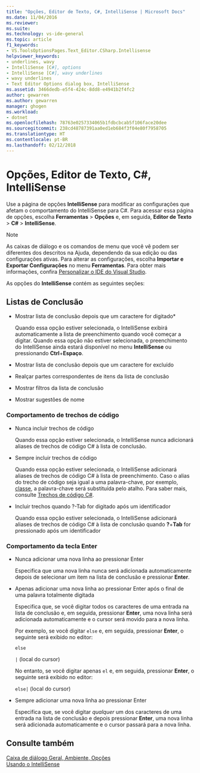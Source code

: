 ```yaml
---
title: "Opções, Editor de Texto, C#, IntelliSense | Microsoft Docs"
ms.date: 11/04/2016
ms.reviewer: 
ms.suite: 
ms.technology: vs-ide-general
ms.topic: article
f1_keywords:
- VS.ToolsOptionsPages.Text_Editor.CSharp.Intellisense
helpviewer_keywords:
- underlines, wavy
- IntelliSense [C#], options
- IntelliSense [C#], wavy underlines
- wavy underlines
- Text Editor Options dialog box, IntelliSense
ms.assetid: 3466dedb-e5f4-424c-8dd8-e4941b2f4fc2
author: gewarren
ms.author: gewarren
manager: ghogen
ms.workload:
- dotnet
ms.openlocfilehash: 78763e0257334065b1fdbcbcab5f106face20dee
ms.sourcegitcommit: 238cd48787391aa0ed1eb684f3f04e80f7958705
ms.translationtype: HT
ms.contentlocale: pt-BR
ms.lasthandoff: 02/12/2018
---
```

# <a name="options-text-editor-c-intellisense"></a>Opções, Editor de Texto, C#, IntelliSense

Use a página de opções **IntelliSense** para modificar as configurações que afetam o comportamento do IntelliSense para C#. Para acessar essa página de opções, escolha **Ferramentas** > **Opções** e, em seguida, **Editor de Texto** > **C#** > **IntelliSense**.

> [!NOTE]
> As caixas de diálogo e os comandos de menu que você vê podem ser diferentes dos descritos na Ajuda, dependendo da sua edição ou das configurações ativas. Para alterar as configurações, escolha **Importar e Exportar Configurações** no menu **Ferramentas**. Para obter mais informações, confira [Personalizar o IDE do Visual Studio](../../ide/personalizing-the-visual-studio-ide.md).

As opções do **IntelliSense** contém as seguintes seções:

## <a name="completion-lists"></a>Listas de Conclusão

- Mostrar lista de conclusão depois que um caractere for digitado*

   Quando essa opção estiver selecionada, o IntelliSense exibirá automaticamente a lista de preenchimento quando você começar a digitar. Quando essa opção não estiver selecionada, o preenchimento do IntelliSense ainda estará disponível no menu **IntelliSense** ou pressionando **Ctrl**+**Espaço**.

- Mostrar lista de conclusão depois que um caractere for excluído

- Realçar partes correspondentes de itens da lista de conclusão

- Mostrar filtros da lista de conclusão

- Mostrar sugestões de nome

### <a name="snippets-behavior"></a>Comportamento de trechos de código

- Nunca incluir trechos de código

   Quando essa opção estiver selecionada, o IntelliSense nunca adicionará aliases de trechos de código C# à lista de conclusão.

- Sempre incluir trechos de código

   Quando essa opção estiver selecionada, o IntelliSense adicionará aliases de trechos de código C# à lista de preenchimento. Caso o alias do trecho de código seja igual a uma palavra-chave, por exemplo, [classe](/dotnet/csharp/language-reference/keywords/class), a palavra-chave será substituída pelo atalho. Para saber mais, consulte [Trechos de código C#](../../ide/visual-csharp-code-snippets.md).

- Incluir trechos quando ?-Tab for digitado após um identificador

   Quando essa opção estiver selecionada, o IntelliSense adicionará aliases de trechos de código C# à lista de conclusão quando **?**+**Tab** for pressionado após um identificador

### <a name="enter-key-behavior"></a>Comportamento da tecla Enter

- Nunca adicionar uma nova linha ao pressionar Enter

   Especifica que uma nova linha nunca será adicionada automaticamente depois de selecionar um item na lista de conclusão e pressionar **Enter**.

- Apenas adicionar uma nova linha ao pressionar Enter após o final de uma palavra totalmente digitada

   Especifica que, se você digitar todos os caracteres de uma entrada na lista de conclusão e, em seguida, pressionar **Enter**, uma nova linha será adicionada automaticamente e o cursor será movido para a nova linha.

   Por exemplo, se você digitar `else` e, em seguida, pressionar **Enter**, o seguinte será exibido no editor:

   `else`

   `|` (local do cursor)

   No entanto, se você digitar apenas `el` e, em seguida, pressionar **Enter**, o seguinte será exibido no editor:

   `else|` (local do cursor)

- Sempre adicionar uma nova linha ao pressionar Enter

   Especifica que, se você digitar *qualquer* um dos caracteres de uma entrada na lista de conclusão e depois pressionar **Enter**, uma nova linha será adicionada automaticamente e o cursor passará para a nova linha.

## <a name="see-also"></a>Consulte também

[Caixa de diálogo Geral, Ambiente, Opções](../../ide/reference/general-environment-options-dialog-box.md)  
[Usando o IntelliSense](../../ide/using-intellisense.md)
